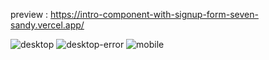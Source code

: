 preview : https://intro-component-with-signup-form-seven-sandy.vercel.app/

![desktop](https://github.com/night-sornram/intro-component-with-signup-form/assets/136814474/c3e4629c-a71e-4f2e-9dd2-8e696344f9ac)
![desktop-error](https://github.com/night-sornram/intro-component-with-signup-form/assets/136814474/28f4d13a-c130-4d26-9b72-d7966aed63d3)
![mobile](https://github.com/night-sornram/intro-component-with-signup-form/assets/136814474/95acc75c-5cee-4ae1-9dd3-81549314362f)
